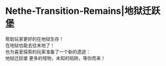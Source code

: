 # Nethe-Transition-Remains|地狱迁跃堡
帮助玩家更好的在地狱生存！  
在地狱也能去往末地了！   
也为喜爱探索的玩家准备了一个新的遗迹：  
地狱迁跃堡 更多的怪物，未知的陷阱，等你而来！   
